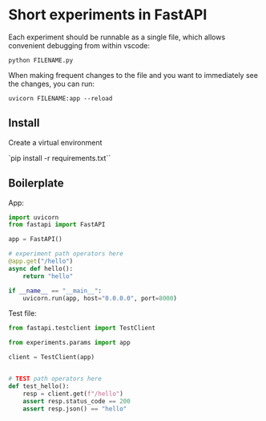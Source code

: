 # Short experiments in FastAPI

Each experiment should be runnable as a single file, which allows convenient debugging from within vscode:

`python FILENAME.py`

When making frequent changes to the file and you want to immediately see the changes, you can run:

`uvicorn FILENAME:app --reload`

## Install

Create a virtual environment

`pip install -r requirements.txt``

## Boilerplate

App:

```py
import uvicorn
from fastapi import FastAPI

app = FastAPI()

# experiment path operators here
@app.get("/hello")
async def hello():
    return "hello"

if __name__ == "__main__":
    uvicorn.run(app, host="0.0.0.0", port=8000)
```

Test file:

```py
from fastapi.testclient import TestClient

from experiments.params import app

client = TestClient(app)


# TEST path operators here
def test_hello():
    resp = client.get(f"/hello")
    assert resp.status_code == 200
    assert resp.json() == "hello"
```
